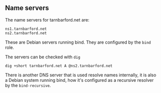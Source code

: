 ## Name servers

The name servers for tarnbarford.net are:

    ns1.tarnbarford.net
    ns2.tarnbarford.net

These are Debian servers running bind. They are configured by the `bind` role.

The servers can be checked with `dig`

    dig +short tarnbarford.net A @ns2.tarnbarford.net

There is another DNS server that is used resolve names internally, it is also a
Debian system running bind, how it's configured as a recursive resolver by the
`bind-recursive`.
